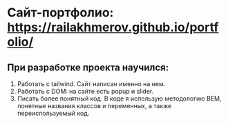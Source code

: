 # Сайт-портфолио: https://railakhmerov.github.io/portfolio/

## При разработке проекта научился: 
1) Работать с tailwind. Сайт написан именно на нем.
2) Работать с DOM: на сайте есть popup и slider.
3) Писать более понятный код. В коде я использую методологию BEM, понятные названия классов и переменных, а также переиспользуемый код.

### 
